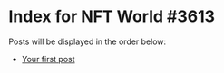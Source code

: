 # Index for NFT World #3613
Posts will be displayed in the order below:

- [Your first post](./001-first.md)

